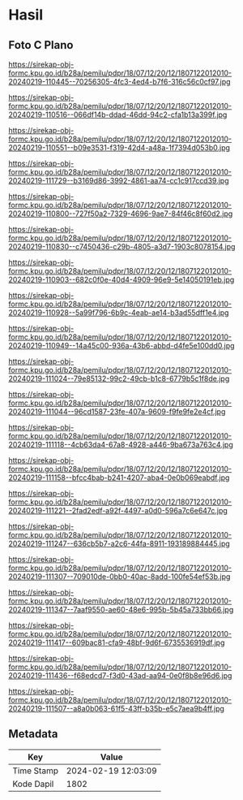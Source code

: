 # Hasil

## Foto C Plano

https://sirekap-obj-formc.kpu.go.id/b28a/pemilu/pdpr/18/07/12/20/12/1807122012010-20240219-110445--70256305-4fc3-4ed4-b7f6-316c56c0cf97.jpg

https://sirekap-obj-formc.kpu.go.id/b28a/pemilu/pdpr/18/07/12/20/12/1807122012010-20240219-110516--066df14b-ddad-46dd-94c2-cfa1b13a399f.jpg

https://sirekap-obj-formc.kpu.go.id/b28a/pemilu/pdpr/18/07/12/20/12/1807122012010-20240219-110551--b09e3531-f319-42d4-a48a-1f7394d053b0.jpg

https://sirekap-obj-formc.kpu.go.id/b28a/pemilu/pdpr/18/07/12/20/12/1807122012010-20240219-111729--b3169d86-3992-4861-aa74-cc1c917ccd39.jpg

https://sirekap-obj-formc.kpu.go.id/b28a/pemilu/pdpr/18/07/12/20/12/1807122012010-20240219-110800--727f50a2-7329-4696-9ae7-84f46c8f60d2.jpg

https://sirekap-obj-formc.kpu.go.id/b28a/pemilu/pdpr/18/07/12/20/12/1807122012010-20240219-110830--c7450436-c29b-4805-a3d7-1903c8078154.jpg

https://sirekap-obj-formc.kpu.go.id/b28a/pemilu/pdpr/18/07/12/20/12/1807122012010-20240219-110903--682c0f0e-40d4-4909-96e9-5e14050191eb.jpg

https://sirekap-obj-formc.kpu.go.id/b28a/pemilu/pdpr/18/07/12/20/12/1807122012010-20240219-110928--5a99f796-6b9c-4eab-ae14-b3ad55dff1e4.jpg

https://sirekap-obj-formc.kpu.go.id/b28a/pemilu/pdpr/18/07/12/20/12/1807122012010-20240219-110949--14a45c00-936a-43b6-abbd-d4fe5e100dd0.jpg

https://sirekap-obj-formc.kpu.go.id/b28a/pemilu/pdpr/18/07/12/20/12/1807122012010-20240219-111024--79e85132-99c2-49cb-b1c8-6779b5c1f8de.jpg

https://sirekap-obj-formc.kpu.go.id/b28a/pemilu/pdpr/18/07/12/20/12/1807122012010-20240219-111044--96cd1587-23fe-407a-9609-f9fe9fe2e4cf.jpg

https://sirekap-obj-formc.kpu.go.id/b28a/pemilu/pdpr/18/07/12/20/12/1807122012010-20240219-111118--4cb63da4-67a8-4928-a446-9ba673a763c4.jpg

https://sirekap-obj-formc.kpu.go.id/b28a/pemilu/pdpr/18/07/12/20/12/1807122012010-20240219-111158--bfcc4bab-b241-4207-aba4-0e0b069eabdf.jpg

https://sirekap-obj-formc.kpu.go.id/b28a/pemilu/pdpr/18/07/12/20/12/1807122012010-20240219-111221--2fad2edf-a92f-4497-a0d0-596a7c6e647c.jpg

https://sirekap-obj-formc.kpu.go.id/b28a/pemilu/pdpr/18/07/12/20/12/1807122012010-20240219-111247--636cb5b7-a2c6-44fa-8911-193189884445.jpg

https://sirekap-obj-formc.kpu.go.id/b28a/pemilu/pdpr/18/07/12/20/12/1807122012010-20240219-111307--709010de-0bb0-40ac-8add-100fe54ef53b.jpg

https://sirekap-obj-formc.kpu.go.id/b28a/pemilu/pdpr/18/07/12/20/12/1807122012010-20240219-111347--7aaf9550-ae60-48e6-995b-5b45a733bb66.jpg

https://sirekap-obj-formc.kpu.go.id/b28a/pemilu/pdpr/18/07/12/20/12/1807122012010-20240219-111417--609bac81-cfa9-48bf-9d6f-6735536919df.jpg

https://sirekap-obj-formc.kpu.go.id/b28a/pemilu/pdpr/18/07/12/20/12/1807122012010-20240219-111436--f68edcd7-f3d0-43ad-aa94-0e0f8b8e96d6.jpg

https://sirekap-obj-formc.kpu.go.id/b28a/pemilu/pdpr/18/07/12/20/12/1807122012010-20240219-111507--a8a0b063-61f5-43ff-b35b-e5c7aea9b4ff.jpg


## Metadata

| Key        | Value               |
| ---------- | ------------------- |
| Time Stamp | 2024-02-19 12:03:09 |
| Kode Dapil | 1802                |



